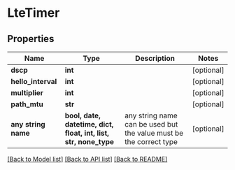 # LteTimer


## Properties
Name | Type | Description | Notes
------------ | ------------- | ------------- | -------------
**dscp** | **int** |  | [optional] 
**hello_interval** | **int** |  | [optional] 
**multiplier** | **int** |  | [optional] 
**path_mtu** | **str** |  | [optional] 
**any string name** | **bool, date, datetime, dict, float, int, list, str, none_type** | any string name can be used but the value must be the correct type | [optional]

[[Back to Model list]](../README.md#documentation-for-models) [[Back to API list]](../README.md#documentation-for-api-endpoints) [[Back to README]](../README.md)


